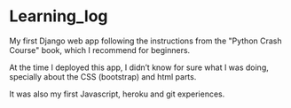 # Learning_log

My first Django web app following the instructions from the "Python Crash Course" book, which I recommend for beginners. 


At the time I deployed this app, I didn’t know for sure what I was doing, specially about the CSS (bootstrap) and html parts. 

It was also my first Javascript, heroku and git experiences.
